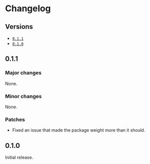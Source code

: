 # Changelog

## Versions

- [`0.1.1`](#011)
- [`0.1.0`](#010)

## 0.1.1

### Major changes

None.

### Minor changes

None.

### Patches

- Fixed an issue that made the package weight more than it should.

## 0.1.0

Initial release.
